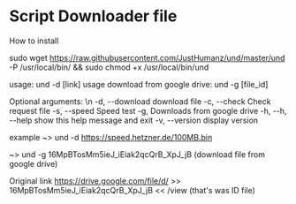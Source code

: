 # Script Downloader file  

How to install 

sudo wget https://raw.githubusercontent.com/JustHumanz/und/master/und -P /usr/local/bin/ && sudo chmod +x /usr/local/bin/und

usage:                              und -d [link] 
usage download from google drive:   und -g [file_id]

Optional arguments:  \n
    -d, --download  download file
    -c, --check     Check request file
    -s, --speed     Speed test
    -g,             Downloads from google drive
    -h, --h, --help show this help message and exit 
    -v, --version   display version

example 
~> und -d https://speed.hetzner.de/100MB.bin 

~> und -g 16MpBTosMm5ieJ_iEiak2qcQrB_XpJ_jB (download file from google drive)
         
Original link https://drive.google.com/file/d/ >> 16MpBTosMm5ieJ_iEiak2qcQrB_XpJ_jB << /view (that's was ID file)
